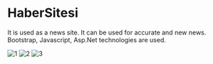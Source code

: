 # HaberSitesi

It is used as a news site. It can be used for accurate and new news. Bootstrap, Javascript, Asp.Net technologies are used.


![1](https://user-images.githubusercontent.com/105209972/181255285-55fa06bb-f5c9-4fe4-919a-6efa2d4ce170.png)
![2](https://user-images.githubusercontent.com/105209972/181255303-15d65c30-8f9a-48f1-8bfc-bbb3831c7089.png)
![3](https://user-images.githubusercontent.com/105209972/181255313-44d61538-7fea-4211-ad3a-45abfaac824e.png)
